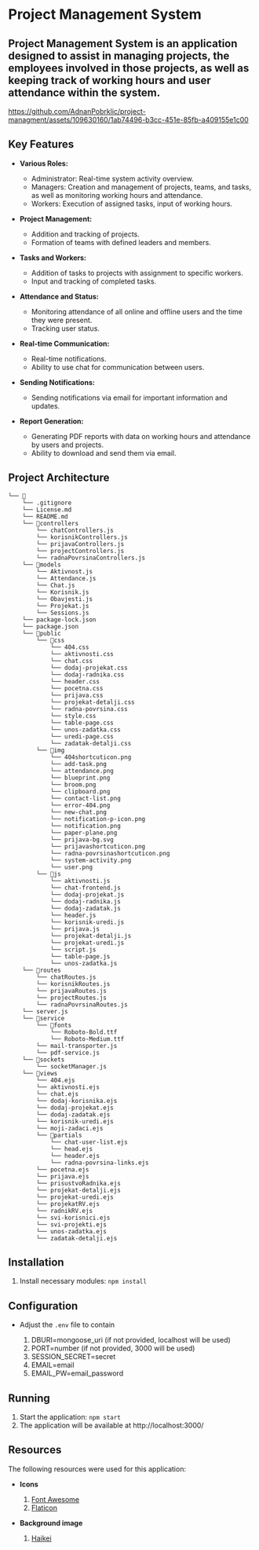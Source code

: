 # Project Management System

## Project Management System is an application designed to assist in managing projects, the employees involved in those projects, as well as keeping track of working hours and user attendance within the system.

https://github.com/AdnanPobrklic/project-managment/assets/109630160/1ab74496-b3cc-451e-85fb-a409155e1c00

## Key Features

- **Various Roles:**
    - Administrator: Real-time system activity overview.
    - Managers: Creation and management of projects, teams, and tasks, as well as monitoring working hours and attendance.
    - Workers: Execution of assigned tasks, input of working hours.

- **Project Management:**
    - Addition and tracking of projects.
    - Formation of teams with defined leaders and members.

- **Tasks and Workers:**
    - Addition of tasks to projects with assignment to specific workers.
    - Input and tracking of completed tasks.

- **Attendance and Status:**
    - Monitoring attendance of all online and offline users and the time they were present.
    - Tracking user status.

- **Real-time Communication:**
    - Real-time notifications.
    - Ability to use chat for communication between users.

- **Sending Notifications:**
    - Sending notifications via email for important information and updates.

- **Report Generation:**
    - Generating PDF reports with data on working hours and attendance by users and projects.
    - Ability to download and send them via email.

## Project Architecture

```
└── 📁
    └── .gitignore
    └── License.md
    └── README.md
    └── 📁controllers
        └── chatControllers.js
        └── korisnikControllers.js
        └── prijavaControllers.js
        └── projectControllers.js
        └── radnaPovrsinaControllers.js
    └── 📁models
        └── Aktivnost.js
        └── Attendance.js
        └── Chat.js
        └── Korisnik.js
        └── Obavjesti.js
        └── Projekat.js
        └── Sessions.js
    └── package-lock.json
    └── package.json
    └── 📁public
        └── 📁css
            └── 404.css
            └── aktivnosti.css
            └── chat.css
            └── dodaj-projekat.css
            └── dodaj-radnika.css
            └── header.css
            └── pocetna.css
            └── prijava.css
            └── projekat-detalji.css
            └── radna-povrsina.css
            └── style.css
            └── table-page.css
            └── unos-zadatka.css
            └── uredi-page.css
            └── zadatak-detalji.css
        └── 📁img
            └── 404shortcuticon.png
            └── add-task.png
            └── attendance.png
            └── blueprint.png
            └── broom.png
            └── clipboard.png
            └── contact-list.png
            └── error-404.png
            └── new-chat.png
            └── notification-p-icon.png
            └── notification.png
            └── paper-plane.png
            └── prijava-bg.svg
            └── prijavashortcuticon.png
            └── radna-povrsinashortcuticon.png
            └── system-activity.png
            └── user.png
        └── 📁js
            └── aktivnosti.js
            └── chat-frontend.js
            └── dodaj-projekat.js
            └── dodaj-radnika.js
            └── dodaj-zadatak.js
            └── header.js
            └── korisnik-uredi.js
            └── prijava.js
            └── projekat-detalji.js
            └── projekat-uredi.js
            └── script.js
            └── table-page.js
            └── unos-zadatka.js
    └── 📁routes
        └── chatRoutes.js
        └── korisnikRoutes.js
        └── prijavaRoutes.js
        └── projectRoutes.js
        └── radnaPovrsinaRoutes.js
    └── server.js
    └── 📁service
        └── 📁fonts
            └── Roboto-Bold.ttf
            └── Roboto-Medium.ttf
        └── mail-transporter.js
        └── pdf-service.js
    └── 📁sockets
        └── socketManager.js
    └── 📁views
        └── 404.ejs
        └── aktivnosti.ejs
        └── chat.ejs
        └── dodaj-korisnika.ejs
        └── dodaj-projekat.ejs
        └── dodaj-zadatak.ejs
        └── korisnik-uredi.ejs
        └── moji-zadaci.ejs
        └── 📁partials
            └── chat-user-list.ejs
            └── head.ejs
            └── header.ejs
            └── radna-povrsina-links.ejs
        └── pocetna.ejs
        └── prijava.ejs
        └── prisustvoRadnika.ejs
        └── projekat-detalji.ejs
        └── projekat-uredi.ejs
        └── projekatRV.ejs
        └── radnikRV.ejs
        └── svi-korisnici.ejs
        └── svi-projekti.ejs
        └── unos-zadatka.ejs
        └── zadatak-detalji.ejs
```
## Installation

1. Install necessary modules: `npm install`

## Configuration

- Adjust the `.env` file to contain

    1. DBURI=mongoose_uri (if not provided, localhost will be used)
    2. PORT=number (if not provided, 3000 will be used)
    3. SESSION_SECRET=secret
    4. EMAIL=email
    5. EMAIL_PW=email_password

## Running

1. Start the application: `npm start`
2. The application will be available at http://localhost:3000/

## Resources

The following resources were used for this application:

- **Icons**
    1. [Font Awesome](https://fontawesome.com/)
    2. [Flaticon](https://www.flaticon.com/)

- **Background image**
    1. [Haikei](https://app.haikei.app/)
